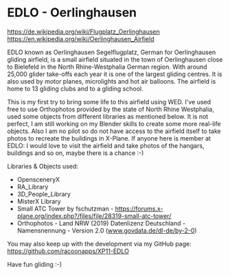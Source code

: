 # EDLO - Oerlinghausen

https://de.wikipedia.org/wiki/Flugplatz_Oerlinghausen
https://en.wikipedia.org/wiki/Oerlinghausen_Airfield


EDLO known as Oerlinghausen Segelflugplatz, German for Oerlinghausen gliding airfield, is a small airfield situated in the town of Oerlinghausen close to Bielefeld in the North Rhine-Westphalia German region. With around 25,000 glider take-offs each year it is one of the largest gliding centres. It is also used by motor planes, microlights and hot air balloons. The airfield is home to 13 gliding clubs and to a gliding school.

This is my first try to bring some life to this airfield using WED. I've used free to use Orthophotos provided by the state of North Rhine Westphalia, used some objects from different libraries as mentioned below. It is not perfect, I am still working on my Blender skills to create some more real-life objects. Also I am no pilot so do not have access to the airfield itself to take photos to recreate the buildings in X-Plane. If anyone here is member at EDLO: I would love to visit the airfield and take photos of the hangars, buildings and so on, maybe there is a chance :-)

Libraries & Objects used:
* OpensceneryX
* RA_Library
* 3D_People_Library
* MisterX Library
* Small ATC Tower by fschutzman - https://forums.x-plane.org/index.php?/files/file/28319-small-atc-tower/
* Orthophotos - Land NRW (2019) Datenlizenz Deutschland - Namensnennung - Version 2.0 (www.govdata.de/dl-de/by-2-0)

You may also keep up with the development via my GitHub page: https://github.com/racoonapps/XP11-EDLO

Have fun gliding :-)
